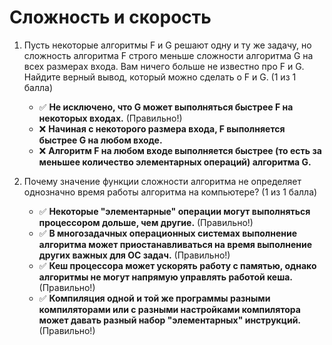 # Сложность и скорость

1. Пусть некоторые алгоритмы F и G решают одну и ту же задачу, но сложность алгоритма F строго меньше сложности алгоритма G на всех размерах входа. Вам ничего больше не известно про F и G. Найдите верный вывод, который можно сделать о F и G. (1 из 1 балла)
   * ✅ **Не исключено, что G может выполняться быстрее F на некоторых входах.** (Правильно!)
   * ❌ **Начиная с некоторого размера входа, F выполняется быстрее G на любом входе.**
   * ❌ **Алгоритм F на любом входе выполняется быстрее (то есть за меньшее количество элементарных операций) алгоритма G.**


2. Почему значение функции сложности алгоритма не определяет однозначно время работы алгоритма на компьютере? (1 из 1 балла)
   * ✅ **Некоторые "элементарные" операции могут выполняться процессором дольше, чем другие.** (Правильно!)
   * ✅ **В многозадачных операционных системах выполнение алгоритма может приостанавливаться на время выполнение других важных для ОС задач.** (Правильно!)
   * ✅ **Кеш процессора может ускорять работу с памятью, однако алгоритмы не могут напрямую управлять работой кеша.** (Правильно!)
   * ✅ **Компиляция одной и той же программы разными компиляторами или с разными настройками компилятора может давать разный набор "элементарных" инструкций.** (Правильно!)
